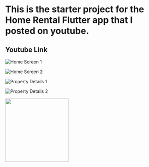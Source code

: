 # This is the starter project for the Home Rental Flutter app that I posted on youtube. 
## Youtube Link 

![Home Screen 1](https://i.ibb.co/s5Zbct0/Simulator-Screen-Shot-i-Phone-12-Pro-Max-2021-04-21-at-15-34-25.png)

![Home Screen 2](https://i.ibb.co/B6k8k4T/Simulator-Screen-Shot-i-Phone-12-Pro-Max-2021-04-21-at-15-34-37.png)


![Property Details 1](https://i.ibb.co/h2NzxwN/Simulator-Screen-Shot-i-Phone-12-Pro-Max-2021-04-21-at-15-34-49.png)

![Property Details 2](https://i.ibb.co/HDVRV7Z/Simulator-Screen-Shot-i-Phone-12-Pro-Max-2021-04-21-at-15-34-53.png)


<img src="https://i.ibb.co/HDVRV7Z/Simulator-Screen-Shot-i-Phone-12-Pro-Max-2021-04-21-at-15-34-53.png" width="200" height="200" />
